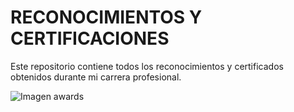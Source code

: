 # RECONOCIMIENTOS Y CERTIFICACIONES

Este repositorio contiene todos los reconocimientos y certificados obtenidos durante mi carrera profesional.

![Imagen awards](/img/award.jpg "Reconocimientos y certificaciones")